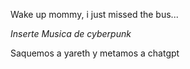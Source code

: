 Wake up mommy, i just missed the bus...

*Inserte Musica de cyberpunk*

Saquemos a yareth y metamos a chatgpt
